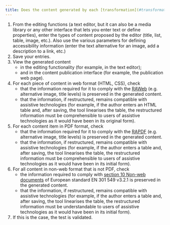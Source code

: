 ```yaml
---
title: Does the content generated by each [transformation](#transformation) comply with the [digital accessibility rules](#digital-accessibility-rules) (excluding special cases)?
---
```


1. From the editing functions (a text editor, but it can also be a media library or any other interface that lets you enter text or define properties), enter the types of content proposed by the editor (title, list, table, image, etc.). Also use the various parameters for defining accessibility information (enter the text alternative for an image, add a description to a link, etc.)
2. Save your entries.
3. View the generated content 
	- in the editing functionality (for example, in the text editor);
	- and in the content publication interface (for example, the publication web page).
4. For each piece of content in web format (HTML, CSS), check 
	- that the information required for it to comply with the [RAWeb](../raweb1/index.html) (e.g. alternative image, title levels) is preserved in the generated content.
	- that the information, if restructured, remains compatible with assistive technologies (for example, if the author enters an HTML table and, after saving, the tool linearises the table, the restructured information must be comprehensible to users of assistive technologies as it would have been in its original form).
5. For each content item in PDF format, check 
	- that the information required for it to comply with the [RAPDF](../rapdf1/index.html) (e.g. alternative image, title levels) is preserved in the generated content.
	- that the information, if restructured, remains compatible with assistive technologies (for example, if the author enters a table and, after saving, the tool linearises the table, the restructured information must be comprehensible to users of assistive technologies as it would have been in its initial form).
6. For all content in non-web format that is not PDF, check 
	- the information required to comply with [section 10 Non-web documents](https://www.etsi.org/deliver/etsi_en/301500_301599/301549/03.02.01_60/en_301549v030201p.pdf#page=52) of European standard EN 301 549 v3.2.1 is preserved in the generated content.
	- that the information, if restructured, remains compatible with assistive technologies (for example, if the author enters a table and, after saving, the tool linearises the table, the restructured information must be understandable to users of assistive technologies as it would have been in its initial form).
7. If this is the case, the test is validated.
